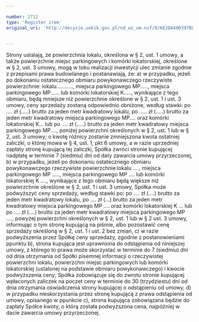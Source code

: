 ```yaml
---

number: 2712
type: 'Register item'
original_uri: 'http://decyzje.uokik.gov.pl/nd_wz_um.nsf/0/6E2DA40D397B8D17C1257974003A6F67?OpenDocument'


---
```


Strony ustalają, że powierzchnia lokalu, określona w § 2, ust. 1 umowy, a także powierzchnie miejsc parkingowych i komórki lokatorskiej, określone w § 2, ust. 3 umowy, mogą w toku realizacji inwestycji ulec zmianie zgodnie z przepisami prawa budowlanego  i postanawiają, że: 
a) w przypadku, jeżeli po dokonaniu ostatecznego obmiaru powykonawczego rzeczywiste powierzchnie: lokalu..........., miejsca parkingowego MP....., miejsca parkingowego MP...... lub komórki lokatorskiej K....., wynikające z tego obmiaru, będą mniejsze niż powierzchnie określone w § 2, ust. 1 i ust. 3 umowy, ceny sprzedaży zostaną odpowiednio obniżone, według stawki: po .... zł (.....) brutto za jeden metr kwadratowy lokalu, po ..... zł (.....) brutto za jeden metr kwadratowy miejsca parkingowego MP.... oraz komórki lokatorskiej K... lub po .... zł (.....) brutto za jeden metr kwadratowy miejsca parkingowego MP...., poniżej powierzchni określonych w § 2, ust. 1 lub w § 2, ust. 3 umowy; o kwotę różnicy zostanie zmniejszona kwota ostatniej  zaliczki, o której mowa w § 4, ust. 1, pkt 6 umowy, a w razie uprzedniej zapłaty stronę kupującą tej zaliczki, Spółka zwróci stronie kupującej nadpłatę w terminie 7 (siedmiu) dni od daty zawarcia umowy przyrzeczonej, 
b) w przypadku, jeżeli po dokonaniu ostatecznego obmiaru powykonawczego rzeczywiste powierzchnie:lokalu ...., miejsca parkingowego MP ....., miejsca parkingowego MP .... lub komórki lokatorskiej K ...., wynikające z tego obmiaru będą większe niż powierzchnie określone w § 2, ust. 1 i ust. 3 umowy, Spółka może podwyższyć ceny sprzedaży, według stawki po: po .... zł (....) brutto za jeden metr kwadratowy lokalu, po .... zł (...) brutto za jeden metr kwadratowy miejsca parkingowego MP .... oraz komórki lokatorskiej K ... lub po .... zł (....) brutto za jeden metr kwadratowy miejsca parkingowego MP ...., powyżej powierzchni określonych w § 2, ust. 1 lub w § 2 ust. 3 umowy, informując o tym stronę kupującą na piśmie, albo pozostawić cenę sprzedaży określoną w § 2, ust. 1 i ust. 2 bez zmian, 
c) w razie podwyższenia przez Spółkę ceny sprzedaży, zgodnie z postanowieniami ppunktu b), strona kupująca jest uprawniona do odstąpienia od niniejszej umowy, z którego to prawa może skorzystać w terminie do 7 (siedmiu) dni od dnia otrzymania od Spółki pisemnej informacji o rzeczywistej powierzchni lokalu, powierzchni miejsc parkingowych lub komórki lokatorskiej (ustalonej na podstawie obmiaru powykonawczego) i kwocie podwyższenia ceny; Spółka zobowiązuje się do zwrotu stronie kupującej wpłaconych zaliczek na poczet ceny w terminie do 30 (trzydziestu) dni od dnia otrzymania oświadczenia strony kupującej o odstąpieniu od umowy,
d) w przypadku nieskorzystania przez stronę kupującą z prawa odstąpienia od umowy, opisanego w ppunkcie c), strona kupująca zobowiązana będzie do zapłaty Spółce kwoty, o którą została podwyższona cena, najpóźniej w dacie zawarcia umowy przyrzeczonej.
